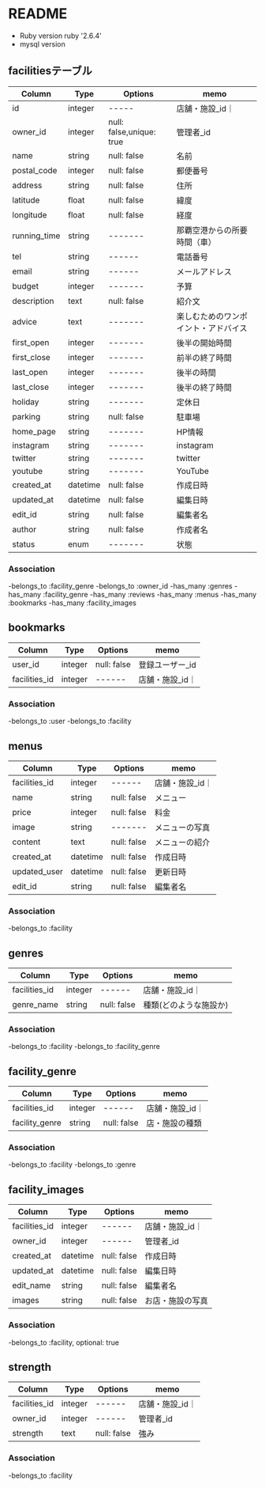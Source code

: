 # README
* Ruby version
  ruby '2.6.4'
* mysql version

## facilitiesテーブル
|Column|Type|Options|memo|
|------|----|-------|----|
|id|integer|-----|店舗・施設_id｜
|owner_id|integer|null: false,unique: true|管理者_id|
|name|string|null: false|名前|
|postal_code|integer|null: false|郵便番号|
|address|string|null: false|住所|
|latitude|float|null: false|緯度|
|longitude|float|null: false|経度|
|running_time|string|-------|那覇空港からの所要時間（車）|
|tel|string|------|電話番号|
|email|string|------|メールアドレス|
|budget|integer|-------|予算|
|description|text|null: false|紹介文|
|advice|text|-------|楽しむためのワンポイント・アドバイス|
|first_open|integer|-------|後半の開始時間|
|first_close|integer|-------|前半の終了時間|
|last_open|integer|-------|後半の時間|
|last_close|integer|-------|後半の終了時間|
|holiday|string|-------|定休日|
|parking|string|null: false|駐車場|
|home_page|string|-------|HP情報|
|instagram|string|-------|instagram|
|twitter|string|-------|twitter|
|youtube|string|-------|YouTube|
|created_at|datetime|null: false|作成日時|
|updated_at|datetime|null: false|編集日時|
|edit_id|string|null: false|編集者名|
|author|string|null: false|作成者名|
|status|enum|-------|状態|
### Association
-belongs_to :facility_genre
-belongs_to :owner_id
-has_many :genres
-has_many :facility_genre
-has_many :reviews
-has_many :menus
-has_many :bookmarks
-has_many :facility_images

## bookmarks
|Column|Type|Options|memo|
|------|----|-------|----|
|user_id|integer|null: false|登録ユーザー_id|
|facilities_id|integer|------|店舗・施設_id｜
### Association
-belongs_to :user
-belongs_to :facility

## menus
|Column|Type|Options|memo|
|------|----|-------|----|
|facilities_id|integer|------|店舗・施設_id｜
|name|string|null: false|メニュー|
|price|integer|null: false|料金|
|image|string|-------|メニューの写真|
|content|text|null: false|メニューの紹介|
|created_at|datetime|null: false|作成日時|
|updated_user|datetime|null: false|更新日時|
|edit_id|string|null: false|編集者名|
### Association
-belongs_to :facility

## genres
|Column|Type|Options|memo|
|------|----|-------|----|
|facilities_id|integer|------|店舗・施設_id｜
|genre_name|string|null: false|種類(どのような施設か)|
### Association
-belongs_to :facility
-belongs_to :facility_genre

## facility_genre
|Column|Type|Options|memo|
|------|----|-------|----|
|facilities_id|integer|------|店舗・施設_id｜
|facility_genre|string|null: false|店・施設の種類|
### Association
-belongs_to :facility
-belongs_to :genre




## facility_images
|Column|Type|Options|memo|
|------|----|-------|----|
|facilities_id|integer|------|店舗・施設_id｜
|owner_id|integer|------|管理者_id|
|created_at|datetime|null: false|作成日時|
|updated_at|datetime|null: false|編集日時|
|edit_name|string|null: false|編集者名|
|images|string|null: false|お店・施設の写真|
### Association
-belongs_to :facility, optional: true

## strength
|Column|Type|Options|memo|
|------|----|-------|----|
|facilities_id|integer|------|店舗・施設_id｜
|owner_id|integer|------|管理者_id|
|strength|text|null: false|強み|
### Association
-belongs_to :facility
  
<!-- 後回しにする機能 -->
<!-- ## reviews
|Column|Type|Options|memo|
|------|----|-------|----|
|user_id|integer|null: false|登録ユーザー_id|
|store_id|integer|--------|店舗_id｜
|gourmet_id|integer|-------|施設_id｜
|content|text|null: false|口コミ|
### Association
-belongs_to :user
-belongs_to :facilities

## coupons
|Column|Type|Options|memo|
|------|----|-------|----|
|coupon_id|integer|null: false|クーポン情報|
|store_id|integer|null: false|店舗_id|
|content|text|-------|クーポン詳細|
|image_url|string|-------|クーポン画像|

 -->
